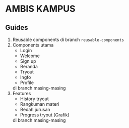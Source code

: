 # AMBIS KAMPUS

## Guides
<ol>
  <li>Reusable components di branch <code>reusable-components</code></li>
  <li>Components utama
  <ul>
    <li>Login</li>
    <li>Welcome</li>
    <li>Sign up</li>
    <li>Beranda</li>
    <li>Tryout</li>
    <li>Ingfo</li>
    <li>Profile</li>
  </ul>
    di branch masing-masing
  </li>
  <li>Features
  <ul>
    <li>History tryout</li>
    <li>Rangkuman materi</li>
    <li>Bedah jurusan</li>
    <li>Progress tryout (Grafik)</li>
  </ul>
    di branch masing-masing
</ol>
